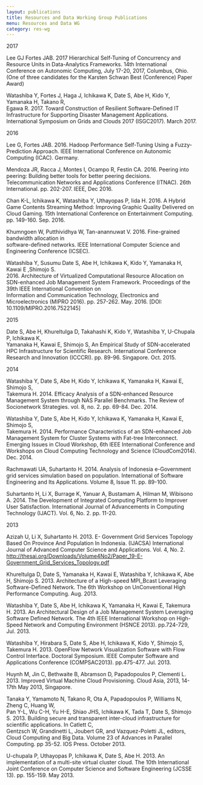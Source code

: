 ```yaml
---
layout: publications
title: Resources and Data Working Group Publications
menu: Resources and Data WG
category: res-wg
---
```


<div class="border">2017</div>

Lee GJ Fortes JAB. 2017 Hierarchical Self-Tuning of Concurrency and Resource
Units in Data-Analytics Frameworks. 14th International Conference on Autonomic Computing,
July 17-20, 2017, Columbus, Ohio. (One of three candidates for the Karsten Schwan Best
(Conference) Paper Award)

Watashiba Y, Fortes J, Haga J, Ichikawa K, Date S, Abe H, Kido Y, Yamanaka H, Takano R,  
Egawa R. 2017. Toward Construction of Resilient Software-Defined IT Infrastructure for 
Supporting Disaster Management Applications. International Symposium on Grids and Clouds 
2017 (ISGC2017). March 2017.

<div class="border">2016</div>

Lee G, Fortes JAB. 2016. Hadoop Performance Self-Tuning Using a Fuzzy-Prediction Approach.
IEEE International Conference on Autonomic Computing (ICAC). Germany.

Mendoza JR, Racca J, Montes I, Ocampo R, Festin CA. 2016. Peering into
peering: Building better tools for better peering decisions. Telecommunication
Networks and Applications Conference (ITNAC). 26th International. pp. 202-207. IEEE, Dec 2016. 

Chan K-L, Ichikawa K, Watashiba Y, Uthayopas P, Iida H. 2016. A Hybrid Game Contents 
Streaming Method: Improving Graphic Quality Delivered on Cloud Gaming. 15th International 
Conference on Entertainment Computing. pp. 149-160. Sep. 2016.

Khumngoen W, Putthividhya W, Tan-anannuwat V. 2016. Fine-grained bandwidth allocation in  
software-defined networks. IEEE International Computer Science and Engineering Conference (ICSEC).

Watashiba Y, Susumu Date S, Abe H, Ichikawa K, Kido Y, Yamanaka H, Kawai E ,Shimojo S.  
2016. Architecture of Virtualized Computational Resource Allocation on SDN-enhanced Job 
Management System Framework. Proceedings of the 39th IEEE International Convention on  
Information and Communication Technology, Electronics and Microelectronics (MIPRO 2016). 
pp. 257-262. May. 2016. [DOI: 10.1109/MIPRO.2016.7522145]

<div class="border">2015</div>

Date S, Abe H, Khureltulga D, Takahashi K, Kido Y, Watashiba Y, U-Chupala P, Ichikawa K,  
Yamanaka H, Kawai E, Shimojo S, An Empirical Study of SDN-accelerated HPC Infrastructure 
for Scientific Research. International Conference Research and Innovation (ICCCRI). pp. 89-96. 
Singapore. Oct. 2015.

<div class="border">2014</div>

Watashiba Y, Date S, Abe H, Kido Y, Ichikawa K, Yamanaka H, Kawai E, Shimojo S,  
Takemura H. 2014. Efficacy Analysis of a SDN-enhanced Resource Management System 
through NAS Parallel Benchmarks. The Review of Socionetwork Strategies. vol.  8, no. 2. pp. 69-84. Dec. 2014.

Watashiba Y, Date S, Abe H, Kido Y, Ichikawa K, Yamanaka H, Kawai E, Shimojo S,  
Takemura H. 2014. Performance Characteristics of an SDN-enhanced Job Management System
for Cluster Systems with Fat-tree Interconnect. Emerging Issues in Cloud Workshop, 6th IEEE
International Conference and Workshops on Cloud Computing Technology and Science (CloudCom2014). Dec. 2014.

Rachmawati UA, Suhartanto H. 2014. Analysis of Indonesia e-Government grid services
simulation based on population. International of Software Engineering and Its Applications.
Volume 8, Issue 11. pp. 89-100.

Suhartanto H, Li X, Burrage K, Yanuar A, Bustamam A, Hilman M, Wibisono A.  2014. The
Development of Integrated Computing Platform to Improver User Satisfaction.  International
Journal of Advancements in Computing Technology (IJACT). Vol. 6, No. 2. pp. 11-20.

<div class="border">2013</div>

Azizah U, Li X, Suhartanto H. 2013. E- Government Grid Services Topology Based On Province
And Population In Indonesia. (IJACSA) International Journal of Advanced Computer Science
and Applications. Vol. 4, No. 2.  
http://thesai.org/Downloads/Volume4No2/Paper_19-E-Government_Grid_Services_Topology.pdf

Khureltulga D, Date S, Yamanaka H, Kawai E, Watashiba Y, Ichikawa K, Abe H, Shimojo S.
2013. Architecture of a High-speed MPI_Bcast Leveraging Software-Defined Network. The 6th
Workshop on UnConventional High Performance Computing. Aug. 2013.

Watashiba Y, Date S, Abe H, Ichikawa K, Yamanaka H, Kawai E, Takemura H. 2013.  An
Architectural Design of a Job Management System Leveraging Software Defined Network. The
4th IEEE International Workshop on High-Speed Network and Computing Environment
(HSNCE 2013). pp.724-729, Jul. 2013.

Watashiba Y, Hirabara S, Date S, Abe H, Ichikawa K, Kido Y, Shimojo S, Takemura H. 2013.
OpenFlow Network Visualization Software with Flow Control Interface. Doctoral Symposium.
IEEE Computer Software and Applications Conference (COMPSAC2013). pp.475-477.  Jul.  2013.

Huynh M, Jin C, Bethwaite B, Abramson D, Papadopoulos P, Clementi L. 2013.  Improved
Virtual Machine Cloud Provisioning. Cloud Asia, 2013, 14-17th May 2013, Singapore.

Tanaka Y, Yamamoto N, Takano R, Ota A, Papadopoulos P, Williams N, Zheng C, Huang W,  
Pan Y-L, Wu C-H, Yu H-E, Shiao JHS, Ichikawa K, Tada T, Date S, Shimojo S.  2013. Building 
secure and transparent inter-cloud infrastructure for scientific applications.  In Catlett C,  
Gentzsch W, Grandinetti L, Joubert GR, and Vazquez-Poletti JL, editors, Cloud Computing and 
Big Data. Volume 23 of Advances in Parallel Computing. pp 35-52. IOS Press.  October 2013. 

U-chupala P, Uthayopas P, Ichikawa K, Date S, Abe H. 2013. An implementation of a multi-site 
virtual cluster cloud. The 10th International Joint Conference on Computer Science and Software 
Engineering (JCSSE 13). pp. 155-159. May 2013.

